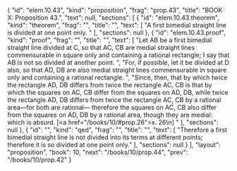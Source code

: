 {
  "id": "elem.10.43",
  "kind": "proposition",
  "frag": "prop.43",
  "title": "BOOK X: Proposition 43.",
  "text": null,
  "sections": [
    {
      "id": "elem.10.43.theorem",
      "kind": "theorem",
      "frag": "",
      "title": "",
      "text": [
        "A first bimedial straight line is divided at one point only. "
      ],
      "sections": null
    },
    {
      "id": "elem.10.43.proof",
      "kind": "proof",
      "frag": "",
      "title": "",
      "text": [
        "Let AB be a first bimedial straight line divided at C, so that AC, CB are medial straight lines commensurable in square only and containing a rational rectangle;  I say that AB is not so divided at another point. ",
        "For, if possible, let it be divided at D also, so that AD, DB are also medial straight lines commensurable in square only and containing a rational rectangle. ",
        "Since, then, that by which twice the rectangle AD, DB differs from twice the rectangle AC, CB is that by which the squares on AC, CB differ from the squares on AD, DB, while twice the rectangle AD, DB differs from twice the rectangle AC, CB by a rational area—for both are rational— therefore the squares on AC, CB also differ from the squares on AD, DB by a rational area, though they are medial: which is absurd. [<a href=\"/books/10/#prop.26\">x. 26</a>\n] "
      ],
      "sections": null
    },
    {
      "id": "",
      "kind": "qed",
      "frag": "",
      "title": "",
      "text": [
        "Therefore a first bimedial straight line is not divided into its terms at different points; therefore it is so divided at one point only."
      ],
      "sections": null
    }
  ],
  "layout": "proposition",
  "book": 10,
  "next": "/books/10/prop.44",
  "prev": "/books/10/prop.42"
}
